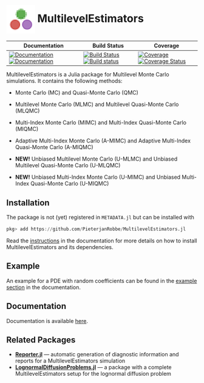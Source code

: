 # <img src="docs/src/assets/logo.png" alt="alt text" width="75" height="75" align="center"> MultilevelEstimators

| **Documentation** | **Build Status** | **Coverage** |
|-------------------|------------------|--------------|
| [![Documentation](https://img.shields.io/badge/docs-stable-blue.svg)](https://PieterjanRobbe.github.io/MultilevelEstimators.jl/stable) [![Documentation](https://img.shields.io/badge/docs-dev-blue.svg)](https://PieterjanRobbe.github.io/MultilevelEstimators.jl/dev) | [![Build Status](https://travis-ci.org/PieterjanRobbe/MultilevelEstimators.jl.png)](https://travis-ci.org/PieterjanRobbe/MultilevelEstimators.jl) [![Build status](https://ci.appveyor.com/api/projects/status/gh4ka7m9a7qekqu8?svg=true)](https://ci.appveyor.com/project/PieterjanRobbe/multilevelestimators-jl) | [![Coverage](https://codecov.io/gh/PieterjanRobbe/MultilevelEstimators.jl/branch/master/graph/badge.svg)](https://codecov.io/gh/PieterjanRobbe/MultilevelEstimators.jl) [![Coverage Status](https://coveralls.io/repos/github/PieterjanRobbe/MultilevelEstimators.jl/badge.svg)](https://coveralls.io/github/PieterjanRobbe/MultilevelEstimators.jl) |

MultilevelEstimators is a Julia package for Multilevel Monte Carlo simulations. It contains the following methods:

+ Monte Carlo (MC) and Quasi-Monte Carlo (QMC)

+ Multilevel Monte Carlo (MLMC) and Multilevel Quasi-Monte Carlo (MLQMC)

+ Multi-Index Monte Carlo (MIMC) and Multi-Index Quasi-Monte Carlo (MIQMC)

+ Adaptive Multi-Index Monte Carlo (A-MIMC) and Adaptive Multi-Index Quasi-Monte Carlo (A-MIQMC)

+ **NEW!** Unbiased Multilevel Monte Carlo (U-MLMC) and Unbiased Multilevel Quasi-Monte Carlo (U-MLQMC)

+ **NEW!** Unbiased Multi-Index Monte Carlo (U-MIMC) and Unbiased Multi-Index Quasi-Monte Carlo (U-MIQMC)


## Installation

The package is not (yet) registered in `METADATA.jl` but can be installed with

```julia
pkg> add https://github.com/PieterjanRobbe/MultilevelEstimators.jl
```

Read the [instructions](https://PieterjanRobbe.github.io/MultilevelEstimators.jl/dev/#Installation-1) in the documentation for more details on how to install MultilevelEstimators and its dependencies.

## Example

An example for a PDE with random coefficients can be found in the [example section](https://PieterjanRobbe.github.io/MultilevelEstimators.jl/dev/example.html#Example-1) in the documentation.

## Documentation

Documentation is available [here](https://PieterjanRobbe.github.io/MultilevelEstimators.jl/dev).

## Related Packages

- [**Reporter.jl**](https://github.com/PieterjanRobbe/Reporter.jl) &mdash; automatic generation of diagnostic information and reports for a MultilevelEstimators simulation
- [**LognormalDiffusionProblems.jl**](https://github.com/PieterjanRobbe/Reporter.jl) &mdash; a package with a complete MultilevelEstimators setup for the lognormal diffusion problem